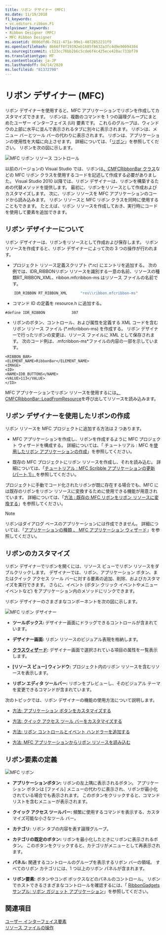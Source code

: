 ```yaml
---
title: リボン デザイナー (MFC)
ms.date: 11/19/2018
f1_keywords:
- vc.editors.ribbon.F1
helpviewer_keywords:
- Ribbon Designer (MFC)
- MFC Ribbon Designer
ms.assetid: 0806dfd6-7d11-471a-99e1-4072852231f9
ms.openlocfilehash: 8b66ff0f19392eb1685f8632a3fc4d9e90094304
ms.sourcegitcommit: c123cc76bb2b6c5cde6f4c425ece420ac733bf70
ms.translationtype: MT
ms.contentlocale: ja-JP
ms.lasthandoff: 04/14/2020
ms.locfileid: "81372798"
---
```

# <a name="ribbon-designer-mfc"></a>リボン デザイナー (MFC)

リボン デザイナーを使用すると、MFC アプリケーションでリボンを作成してカスタマイズできます。 リボンは、複数のコマンドを 1 つの論理グループにまとめたユーザー インターフェイス (UI) 要素です。 これらのグループは、ウィンドウの上部に水平に並んで表示されるタブに別々に表示されます。 リボンは、メニュー バーとツール バーの代わりに表示されます。 リボンは、アプリケーションの使用性を大幅に向上させます。 詳細については、「[リボン](/windows/win32/uxguide/cmd-ribbons)」を参照してください。 リボンを次の図に示します。

![MFC リボン リソース コントロール](../mfc/media/ribbon_no_callouts.png "MFC リボン リソース コントロール")

以前のバージョンの Visual Studio では、リボンは[、CMFCRibbonBar クラス](../mfc/reference/cmfcribbonbar-class.md)などの MFC リボン クラスを使用するコードを記述して作成する必要がありました。 Visual Studio 2010 以降では、リボン デザイナーは、リボンを構築するための代替メソッドを提供します。 最初に、リボンをリソースとして作成およびカスタマイズします。 次に、リボン リソースを MFC アプリケーションのコードから読み込みます。 リボン リソースと MFC リボン クラスを同時に使用することもできます。 たとえば、リボン リソースを作成しておき、実行時にコードを使用して要素を追加できます。

## <a name="understanding-the-ribbon-designer"></a>リボン デザイナーについて

リボン デザイナーは、リボンをリソースとして作成および保存します。 リボン リソースを作成すると、リボン デザイナーによって次の 3 つの操作が行われます。

- プロジェクト リソース定義スクリプト (*.rc) にエントリを追加する。 次の例では、IDR_RIBBONリボン リソースを識別する一意の名前、リソースの種類RT_RIBBON_XML、ribbon.mfcribbon-ms はリソース ファイルの名前です。

```cpp
    IDR_RIBBON RT_RIBBON_XML      "res\\ribbon.mfcribbon-ms"
```

- コマンド ID の定義を resource.h に追加する。

```
#define IDR_RIBBON            307
```

- リボンのボタン、コントロール、および属性を定義する XML コードを含むリボン リソース ファイル (*.mfcribbon-ms) を作成する。 リボン デザイナーで行ったリボンの変更は、リソース ファイルに XML として保存されます。 次のコード例は、.mfcribbon-ms\*ファイルの内容の一部を示しています。

```
<RIBBON_BAR>
<ELEMENT_NAME>RibbonBar</ELEMENT_NAME>
<IMAGE>
<ID>
<NAME>IDB_BUTTONS</NAME>
<VALUE>113</VALUE>
</ID>
```

MFC アプリケーションでリボン リソースを使用するには[、CMFCRibbonBar::LoadFromResource](../mfc/reference/cmfcribbonbar-class.md#loadfromresource)を呼び出してリソースを読み込みます。

## <a name="creating-a-ribbon-by-using-the-ribbon-designer"></a>リボン デザイナーを使用したリボンの作成

リボン リソースを MFC プロジェクトに追加する方法は 2 つあります。

- MFC アプリケーションを作成し、リボンを作成するように MFC プロジェクト ウィザードを構成する。 詳細については、「 チュートリアル : MFC を[使用したリボン アプリケーションの作成](../mfc/walkthrough-creating-a-ribbon-application-by-using-mfc.md)」を参照してください。

- 既存の MFC プロジェクトにリボン リソースを作成し、それを読み込む。 詳細については、「[チュートリアル : MFC Scribble アプリケーションの更新 (パート 1)」](../mfc/walkthrough-updating-the-mfc-scribble-application-part-1.md)を参照してください。

プロジェクトに手動でコード化されたリボンが既に存在する場合でも、MFC には既存のリボンをリボン リソースに変換するために使用できる機能が用意されています。 詳細については、「[方法 : 既存の MFC リボンをリボン リソースに変換する](../mfc/how-to-convert-an-existing-mfc-ribbon-to-a-ribbon-resource.md)」を参照してください。

> [!NOTE]
> リボンはダイアログ ベースのアプリケーションには作成できません。 詳細については、「[アプリケーションの種類 、 MFC アプリケーション ウィザード](../mfc/reference/application-type-mfc-application-wizard.md)」を参照してください。

## <a name="customizing-ribbons"></a>リボンのカスタマイズ

リボン デザイナーでリボンを開くには、リソース ビューでリボン リソースをダブルクリックします。 デザイナーでは、リボン、アプリケーション ボタン、またはクイック アクセス ツール バーに対する要素の追加、削除、およびカスタマイズを実行できます。 さらに、イベント (ボタン クリック イベントやメニュー イベントなど) をアプリケーション内のメソッドにリンクできます。

リボン デザイナーのさまざまなコンポーネントを次の図に示します。

![MFC リボン デザイナー](../mfc/media/ribbon_designer.png "MFC リボン デザイナー")

- **ツールボックス:** デザイナー画面にドラッグできるコントロールが含まれています。

- **デザイナー画面:** リボン リソースのビジュアル表現を格納します。

- **[クラスウィザード](reference/mfc-class-wizard.md):** デザイナー画面で選択されている項目の属性を一覧表示します。

- **[リソース ビュー] ウィンドウ:** プロジェクト内のリボン リソースを含むリソースを表示します。

- **リボン エディタ ツールバー:** リボンをプレビューし、そのビジュアル テーマを変更できるコマンドが含まれています。

次のトピックでは、リボン デザイナーの機能の使用方法について説明します。

- [方法: アプリケーション ボタンをカスタマイズする](../mfc/how-to-customize-the-application-button.md)

- [方法: クイック アクセス ツール バーをカスタマイズする](../mfc/how-to-customize-the-quick-access-toolbar.md)

- [方法: リボン コントロールとイベント ハンドラーを追加する](../mfc/how-to-add-ribbon-controls-and-event-handlers.md)

- [方法: MFC アプリケーションからリボン リソースを読み込む](../mfc/how-to-load-a-ribbon-resource-from-an-mfc-application.md)

## <a name="definitions-of-ribbon-elements"></a>リボン要素の定義

![MFC リボン](../mfc/media/ribbon.png "MFC リボン")

- **アプリケーションボタン:** リボンの左上隅に表示されるボタン。 アプリケーション ボタンは [ファイル] メニューの代わりに表示され、リボンが最小化されている場合でも表示されます。 このボタンをクリックすると、コマンド リストを含むメニューが表示されます。

- **クイック アクセス ツールバー:** 頻繁に使用するコマンドを表示する、カスタマイズ可能な小さなツール バー。

- **カテゴリ**: リボン タブの内容を表す論理グループ。

- **カテゴリの既定のボタン:** リボンを最小化したときにリボンに表示されるボタン。 このボタンをクリックすると、カテゴリがメニューとして再表示されます。

- **パネル:** 関連するコントロールのグループを表示するリボン バーの領域。 すべてのリボン カテゴリには、1 つ以上のリボン パネルが含まれます。

- **リボン要素:** ボタンやコンボ ボックスなどのパネルのコントロール。 リボンでホストできるさまざまなコントロールを確認するには、「 [RibbonGadgets サンプル: リボン ガジェット アプリケーション](../overview/visual-cpp-samples.md)」を参照してください。

## <a name="see-also"></a>関連項目

[ユーザー インターフェイス要素](../mfc/user-interface-elements-mfc.md)<br/>
[リソース ファイルの操作](../windows/working-with-resource-files.md)
